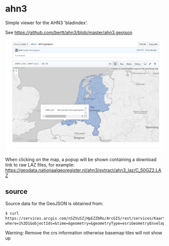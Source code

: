 # ahn3

Simple viewer for the AHN3 'bladindex'.

See https://github.com/bertt/ahn3/blob/master/ahn3.geojson

![ahn3](ahn3_bladindex.png)

When clicking on the map, a popup will be shown containing a download link to raw LAZ files, for example: https://geodata.nationaalgeoregister.nl/ahn3/extract/ahn3_laz/C_50GZ2.LAZ


## source 

Source data for the GeoJSON is obtained from:

```
$ curl https://services.arcgis.com/nSZVuSZjHpEZZbRo/ArcGIS/rest/services/Kaartbladen_AHN3/FeatureServer/0/query?where=1%3D1&objectIds=&time=&geometry=&geometryType=esriGeometryEnvelope&inSR=&spatialRel=esriSpatialRelIntersects&resultType=none&distance=0.0&units=esriSRUnit_Meter&returnGeodetic=false&outFields=AHN3_LAZ&returnGeometry=true&returnCentroid=false&multipatchOption=xyFootprint&maxAllowableOffset=&geometryPrecision=&outSR=4326&datumTransformation=&applyVCSProjection=false&returnIdsOnly=false&returnUniqueIdsOnly=false&returnCountOnly=false&returnExtentOnly=false&returnDistinctValues=false&orderByFields=&groupByFieldsForStatistics=&outStatistics=&having=&resultOffset=&resultRecordCount=2000&returnZ=false&returnM=false&returnExceededLimitFeatures=true&quantizationParameters=&sqlFormat=none&f=pgeojson&token=
```

Warning: Remove the crs information otherwise basemap tiles will not show up 

